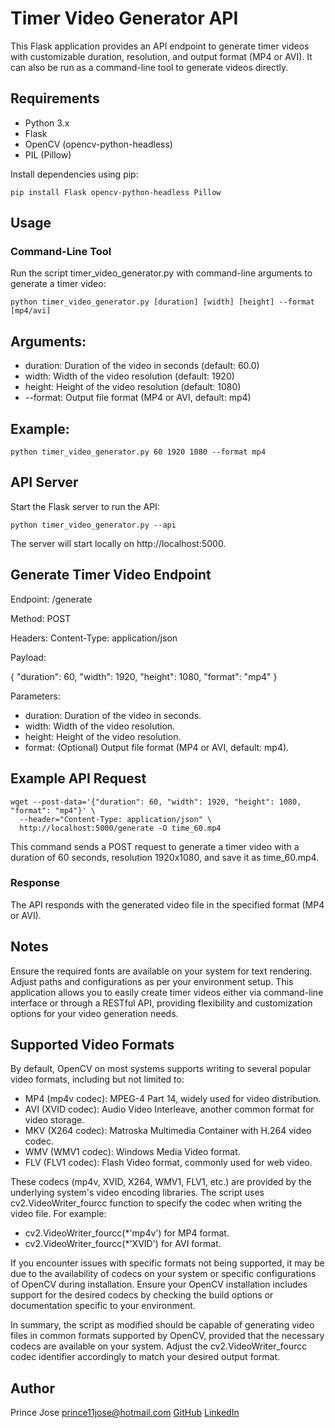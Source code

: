 # Timer Video Generator API
This Flask application provides an API endpoint to generate timer videos with customizable duration, resolution, and output format (MP4 or AVI). It can also be run as a command-line tool to generate videos directly.

## Requirements
- Python 3.x
- Flask
- OpenCV (opencv-python-headless)
- PIL (Pillow)

Install dependencies using pip:

```
pip install Flask opencv-python-headless Pillow
```

## Usage
### Command-Line Tool
Run the script timer_video_generator.py with command-line arguments to generate a timer video:

```
python timer_video_generator.py [duration] [width] [height] --format [mp4/avi]
```

## Arguments:

- duration: Duration of the video in seconds (default: 60.0)
- width: Width of the video resolution (default: 1920)
- height: Height of the video resolution (default: 1080)
- --format: Output file format (MP4 or AVI, default: mp4)

## Example:
```
python timer_video_generator.py 60 1920 1080 --format mp4
```

## API Server
Start the Flask server to run the API:
```
python timer_video_generator.py --api
```

The server will start locally on http://localhost:5000.

## Generate Timer Video Endpoint
Endpoint: /generate

Method: POST

Headers: Content-Type: application/json

Payload:

{
  "duration": 60,
  "width": 1920,
  "height": 1080,
  "format": "mp4"
}

Parameters:

- duration: Duration of the video in seconds.
- width: Width of the video resolution.
- height: Height of the video resolution.
- format: (Optional) Output file format (MP4 or AVI, default: mp4).

## Example API Request

```
wget --post-data='{"duration": 60, "width": 1920, "height": 1080, "format": "mp4"}' \
  --header="Content-Type: application/json" \
  http://localhost:5000/generate -O time_60.mp4
```

This command sends a POST request to generate a timer video with a duration of 60 seconds, resolution 1920x1080, and save it as time_60.mp4.

### Response
The API responds with the generated video file in the specified format (MP4 or AVI).

## Notes
Ensure the required fonts are available on your system for text rendering.
Adjust paths and configurations as per your environment setup.
This application allows you to easily create timer videos either via command-line interface or through a RESTful API, providing flexibility and customization options for your video generation needs.

## Supported Video Formats
By default, OpenCV on most systems supports writing to several popular video formats, including but not limited to:

- MP4 (mp4v codec): MPEG-4 Part 14, widely used for video distribution.
- AVI (XVID codec): Audio Video Interleave, another common format for video storage.
- MKV (X264 codec): Matroska Multimedia Container with H.264 video codec.
- WMV (WMV1 codec): Windows Media Video format.
- FLV (FLV1 codec): Flash Video format, commonly used for web video.

These codecs (mp4v, XVID, X264, WMV1, FLV1, etc.) are provided by the underlying system's video encoding libraries. The script uses cv2.VideoWriter_fourcc function to specify the codec when writing the video file. For example:

- cv2.VideoWriter_fourcc(*'mp4v') for MP4 format.
- cv2.VideoWriter_fourcc(*'XVID') for AVI format.

If you encounter issues with specific formats not being supported, it may be due to the availability of codecs on your system or specific configurations of OpenCV during installation. Ensure your OpenCV installation includes support for the desired codecs by checking the build options or documentation specific to your environment.

In summary, the script as modified should be capable of generating video files in common formats supported by OpenCV, provided that the necessary codecs are available on your system. Adjust the cv2.VideoWriter_fourcc codec identifier accordingly to match your desired output format.

## Author
Prince Jose
prince11jose@hotmail.com
[GitHub](https://github.com/prince11jose)
[LinkedIn](https://www.linkedin.com/in/princejose-devops/)
